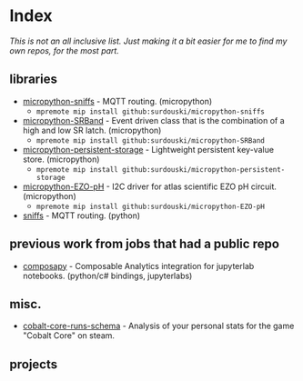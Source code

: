 # Index

_This is not an all inclusive list. Just making it a bit easier for me to find my own repos, for the most part._


## libraries

- [micropython-sniffs](https://github.com/surdouski/micropython-sniffs) - MQTT routing. (micropython)
  - ```mpremote mip install github:surdouski/micropython-sniffs```
- [micropython-SRBand](https://github.com/surdouski/micropython-SRBand) - Event driven class that is the combination of a high and low SR latch. (micropython)
  - ```mpremote mip install github:surdouski/micropython-SRBand```
- [micropython-persistent-storage](https://github.com/surdouski/micropython-persistent-storage) - Lightweight persistent key-value store. (micropython)
  - ```mpremote mip install github:surdouski/micropython-persistent-storage```
- [micropython-EZO-pH](https://github.com/surdouski/micropython-EZO-pH) - I2C driver for atlas scientific EZO pH circuit. (micropython)
  - ```mpremote mip install github:surdouski/micropython-EZO-pH```
- [sniffs](https://github.com/surdouski/sniffs) - MQTT routing. (python)


## previous work from jobs that had a public repo

- [composapy](https://github.com/surdouski/Composapy) - Composable Analytics integration for jupyterlab notebooks. (python/c# bindings, jupyterlabs)

## misc.

- [cobalt-core-runs-schema](https://github.com/surdouski/cobalt-core-runs-schema) - Analysis of your personal stats for the game "Cobalt Core" on steam.

## projects

